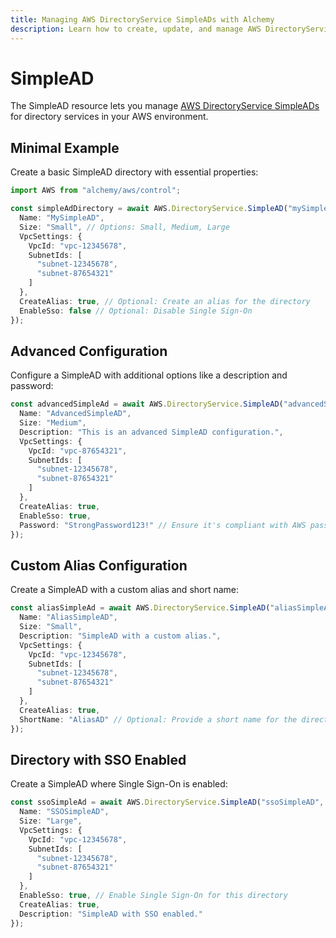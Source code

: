 ```yaml
---
title: Managing AWS DirectoryService SimpleADs with Alchemy
description: Learn how to create, update, and manage AWS DirectoryService SimpleADs using Alchemy Cloud Control.
---
```


# SimpleAD

The SimpleAD resource lets you manage [AWS DirectoryService SimpleADs](https://docs.aws.amazon.com/directoryservice/latest/userguide/) for directory services in your AWS environment.

## Minimal Example

Create a basic SimpleAD directory with essential properties:

```ts
import AWS from "alchemy/aws/control";

const simpleAdDirectory = await AWS.DirectoryService.SimpleAD("mySimpleAD", {
  Name: "MySimpleAD",
  Size: "Small", // Options: Small, Medium, Large
  VpcSettings: {
    VpcId: "vpc-12345678",
    SubnetIds: [
      "subnet-12345678",
      "subnet-87654321"
    ]
  },
  CreateAlias: true, // Optional: Create an alias for the directory
  EnableSso: false // Optional: Disable Single Sign-On
});
```

## Advanced Configuration

Configure a SimpleAD with additional options like a description and password:

```ts
const advancedSimpleAd = await AWS.DirectoryService.SimpleAD("advancedSimpleAD", {
  Name: "AdvancedSimpleAD",
  Size: "Medium",
  Description: "This is an advanced SimpleAD configuration.",
  VpcSettings: {
    VpcId: "vpc-87654321",
    SubnetIds: [
      "subnet-12345678",
      "subnet-87654321"
    ]
  },
  CreateAlias: true,
  EnableSso: true,
  Password: "StrongPassword123!" // Ensure it's compliant with AWS password policy
});
```

## Custom Alias Configuration

Create a SimpleAD with a custom alias and short name:

```ts
const aliasSimpleAd = await AWS.DirectoryService.SimpleAD("aliasSimpleAD", {
  Name: "AliasSimpleAD",
  Size: "Small",
  Description: "SimpleAD with a custom alias.",
  VpcSettings: {
    VpcId: "vpc-12345678",
    SubnetIds: [
      "subnet-12345678",
      "subnet-87654321"
    ]
  },
  CreateAlias: true,
  ShortName: "AliasAD" // Optional: Provide a short name for the directory
});
```

## Directory with SSO Enabled

Create a SimpleAD where Single Sign-On is enabled:

```ts
const ssoSimpleAd = await AWS.DirectoryService.SimpleAD("ssoSimpleAD", {
  Name: "SSOSimpleAD",
  Size: "Large",
  VpcSettings: {
    VpcId: "vpc-12345678",
    SubnetIds: [
      "subnet-12345678",
      "subnet-87654321"
    ]
  },
  EnableSso: true, // Enable Single Sign-On for this directory
  CreateAlias: true,
  Description: "SimpleAD with SSO enabled."
});
```